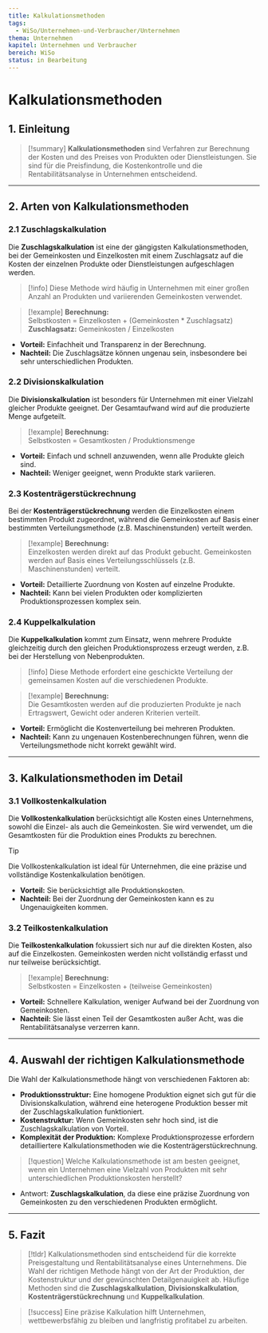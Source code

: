 ```yaml
---
title: Kalkulationsmethoden
tags:
  - WiSo/Unternehmen-und-Verbraucher/Unternehmen
thema: Unternehmen
kapitel: Unternehmen und Verbraucher
bereich: WiSo
status: in Bearbeitung
---
```

# Kalkulationsmethoden

## 1. Einleitung

> [!summary]
> **Kalkulationsmethoden** sind Verfahren zur Berechnung der Kosten und des Preises von Produkten oder Dienstleistungen. Sie sind für die Preisfindung, die Kostenkontrolle und die Rentabilitätsanalyse in Unternehmen entscheidend.

---

## 2. Arten von Kalkulationsmethoden

### 2.1 **Zuschlagskalkulation**

Die **Zuschlagskalkulation** ist eine der gängigsten Kalkulationsmethoden, bei der Gemeinkosten und Einzelkosten mit einem Zuschlagsatz auf die Kosten der einzelnen Produkte oder Dienstleistungen aufgeschlagen werden.

> [!info]
> Diese Methode wird häufig in Unternehmen mit einer großen Anzahl an Produkten und variierenden Gemeinkosten verwendet.

> [!example]
> **Berechnung:**  
> Selbstkosten = Einzelkosten + (Gemeinkosten * Zuschlagsatz)  
> **Zuschlagsatz:** Gemeinkosten / Einzelkosten

- **Vorteil:** Einfachheit und Transparenz in der Berechnung.
- **Nachteil:** Die Zuschlagsätze können ungenau sein, insbesondere bei sehr unterschiedlichen Produkten.

### 2.2 **Divisionskalkulation**

Die **Divisionskalkulation** ist besonders für Unternehmen mit einer Vielzahl gleicher Produkte geeignet. Der Gesamtaufwand wird auf die produzierte Menge aufgeteilt.

> [!example]
> **Berechnung:**  
> Selbstkosten = Gesamtkosten / Produktionsmenge

- **Vorteil:** Einfach und schnell anzuwenden, wenn alle Produkte gleich sind.
- **Nachteil:** Weniger geeignet, wenn Produkte stark variieren.

### 2.3 **Kostenträgerstückrechnung**

Bei der **Kostenträgerstückrechnung** werden die Einzelkosten einem bestimmten Produkt zugeordnet, während die Gemeinkosten auf Basis einer bestimmten Verteilungsmethode (z.B. Maschinenstunden) verteilt werden.

> [!example]
> **Berechnung:**  
> Einzelkosten werden direkt auf das Produkt gebucht. Gemeinkosten werden auf Basis eines Verteilungsschlüssels (z.B. Maschinenstunden) verteilt.

- **Vorteil:** Detaillierte Zuordnung von Kosten auf einzelne Produkte.
- **Nachteil:** Kann bei vielen Produkten oder komplizierten Produktionsprozessen komplex sein.

### 2.4 **Kuppelkalkulation**

Die **Kuppelkalkulation** kommt zum Einsatz, wenn mehrere Produkte gleichzeitig durch den gleichen Produktionsprozess erzeugt werden, z.B. bei der Herstellung von Nebenprodukten.

> [!info]
> Diese Methode erfordert eine geschickte Verteilung der gemeinsamen Kosten auf die verschiedenen Produkte.

> [!example]
> **Berechnung:**  
> Die Gesamtkosten werden auf die produzierten Produkte je nach Ertragswert, Gewicht oder anderen Kriterien verteilt.

- **Vorteil:** Ermöglicht die Kostenverteilung bei mehreren Produkten.
- **Nachteil:** Kann zu ungenauen Kostenberechnungen führen, wenn die Verteilungsmethode nicht korrekt gewählt wird.

---

## 3. Kalkulationsmethoden im Detail

### 3.1 **Vollkostenkalkulation**

Die **Vollkostenkalkulation** berücksichtigt alle Kosten eines Unternehmens, sowohl die Einzel- als auch die Gemeinkosten. Sie wird verwendet, um die Gesamtkosten für die Produktion eines Produkts zu berechnen.

> [!tip]
> Die Vollkostenkalkulation ist ideal für Unternehmen, die eine präzise und vollständige Kostenkalkulation benötigen.

- **Vorteil:** Sie berücksichtigt alle Produktionskosten.
- **Nachteil:** Bei der Zuordnung der Gemeinkosten kann es zu Ungenauigkeiten kommen.

### 3.2 **Teilkostenkalkulation**

Die **Teilkostenkalkulation** fokussiert sich nur auf die direkten Kosten, also auf die Einzelkosten. Gemeinkosten werden nicht vollständig erfasst und nur teilweise berücksichtigt.

> [!example]
> **Berechnung:**  
> Selbstkosten = Einzelkosten + (teilweise Gemeinkosten)

- **Vorteil:** Schnellere Kalkulation, weniger Aufwand bei der Zuordnung von Gemeinkosten.
- **Nachteil:** Sie lässt einen Teil der Gesamtkosten außer Acht, was die Rentabilitätsanalyse verzerren kann.

---

## 4. Auswahl der richtigen Kalkulationsmethode

Die Wahl der Kalkulationsmethode hängt von verschiedenen Faktoren ab:

- **Produktionsstruktur:** Eine homogene Produktion eignet sich gut für die Divisionskalkulation, während eine heterogene Produktion besser mit der Zuschlagskalkulation funktioniert.
- **Kostenstruktur:** Wenn Gemeinkosten sehr hoch sind, ist die Zuschlagskalkulation von Vorteil.
- **Komplexität der Produktion:** Komplexe Produktionsprozesse erfordern detailliertere Kalkulationsmethoden wie die Kostenträgerstückrechnung.

> [!question]
> Welche Kalkulationsmethode ist am besten geeignet, wenn ein Unternehmen eine Vielzahl von Produkten mit sehr unterschiedlichen Produktionskosten herstellt?

- Antwort: **Zuschlagskalkulation**, da diese eine präzise Zuordnung von Gemeinkosten zu den verschiedenen Produkten ermöglicht.

---

## 5. Fazit

> [!tldr]
> Kalkulationsmethoden sind entscheidend für die korrekte Preisgestaltung und Rentabilitätsanalyse eines Unternehmens. Die Wahl der richtigen Methode hängt von der Art der Produktion, der Kostenstruktur und der gewünschten Detailgenauigkeit ab. Häufige Methoden sind die **Zuschlagskalkulation**, **Divisionskalkulation**, **Kostenträgerstückrechnung** und **Kuppelkalkulation**.

> [!success]
> Eine präzise Kalkulation hilft Unternehmen, wettbewerbsfähig zu bleiben und langfristig profitabel zu arbeiten.

